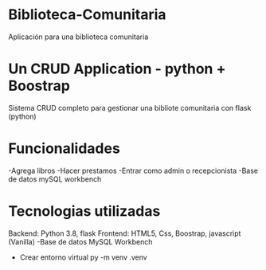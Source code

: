 # Biblioteca-Comunitaria
Aplicación para una biblioteca comunitaria

# Un CRUD Application - python + Boostrap
Sistema CRUD completo para gestionar una bibliote comunitaria con flask (python)

# Funcionalidades 

-Agrega libros
-Hacer prestamos
-Entrar como admin o recepcionista
-Base de datos mySQL workbench

# Tecnologias utilizadas

Backend: Python 3.8, flask
Frontend: HTML5, Css, Boostrap, javascript (Vanilla)
-Base de datos MySQL Workbench

- Crear entorno virtual
py -m venv .venv
